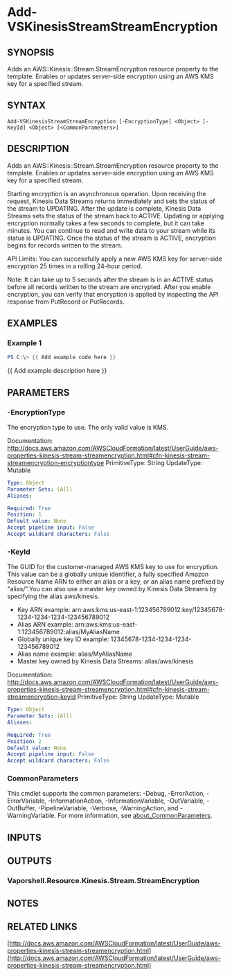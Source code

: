 # Add-VSKinesisStreamStreamEncryption

## SYNOPSIS
Adds an AWS::Kinesis::Stream.StreamEncryption resource property to the template.
Enables or updates server-side encryption using an AWS KMS key for a specified stream.

## SYNTAX

```
Add-VSKinesisStreamStreamEncryption [-EncryptionType] <Object> [-KeyId] <Object> [<CommonParameters>]
```

## DESCRIPTION
Adds an AWS::Kinesis::Stream.StreamEncryption resource property to the template.
Enables or updates server-side encryption using an AWS KMS key for a specified stream.

Starting encryption is an asynchronous operation.
Upon receiving the request, Kinesis Data Streams returns immediately and sets the status of the stream to UPDATING.
After the update is complete, Kinesis Data Streams sets the status of the stream back to ACTIVE.
Updating or applying encryption normally takes a few seconds to complete, but it can take minutes.
You can continue to read and write data to your stream while its status is UPDATING.
Once the status of the stream is ACTIVE, encryption begins for records written to the stream.

API Limits: You can successfully apply a new AWS KMS key for server-side encryption 25 times in a rolling 24-hour period.

Note: It can take up to 5 seconds after the stream is in an ACTIVE status before all records written to the stream are encrypted.
After you enable encryption, you can verify that encryption is applied by inspecting the API response from PutRecord or PutRecords.

## EXAMPLES

### Example 1
```powershell
PS C:\> {{ Add example code here }}
```

{{ Add example description here }}

## PARAMETERS

### -EncryptionType
The encryption type to use.
The only valid value is KMS.

Documentation: http://docs.aws.amazon.com/AWSCloudFormation/latest/UserGuide/aws-properties-kinesis-stream-streamencryption.html#cfn-kinesis-stream-streamencryption-encryptiontype
PrimitiveType: String
UpdateType: Mutable

```yaml
Type: Object
Parameter Sets: (All)
Aliases:

Required: True
Position: 1
Default value: None
Accept pipeline input: False
Accept wildcard characters: False
```

### -KeyId
The GUID for the customer-managed AWS KMS key to use for encryption.
This value can be a globally unique identifier, a fully specified Amazon Resource Name ARN to either an alias or a key, or an alias name prefixed by "alias/".You can also use a master key owned by Kinesis Data Streams by specifying the alias aws/kinesis.
+ Key ARN example: arn:aws:kms:us-east-1:123456789012:key/12345678-1234-1234-1234-123456789012
+ Alias ARN example: arn:aws:kms:us-east-1:123456789012:alias/MyAliasName
+ Globally unique key ID example: 12345678-1234-1234-1234-123456789012
+ Alias name example: alias/MyAliasName
+ Master key owned by Kinesis Data Streams: alias/aws/kinesis

Documentation: http://docs.aws.amazon.com/AWSCloudFormation/latest/UserGuide/aws-properties-kinesis-stream-streamencryption.html#cfn-kinesis-stream-streamencryption-keyid
PrimitiveType: String
UpdateType: Mutable

```yaml
Type: Object
Parameter Sets: (All)
Aliases:

Required: True
Position: 2
Default value: None
Accept pipeline input: False
Accept wildcard characters: False
```

### CommonParameters
This cmdlet supports the common parameters: -Debug, -ErrorAction, -ErrorVariable, -InformationAction, -InformationVariable, -OutVariable, -OutBuffer, -PipelineVariable, -Verbose, -WarningAction, and -WarningVariable. For more information, see [about_CommonParameters](http://go.microsoft.com/fwlink/?LinkID=113216).

## INPUTS

## OUTPUTS

### Vaporshell.Resource.Kinesis.Stream.StreamEncryption
## NOTES

## RELATED LINKS

[http://docs.aws.amazon.com/AWSCloudFormation/latest/UserGuide/aws-properties-kinesis-stream-streamencryption.html](http://docs.aws.amazon.com/AWSCloudFormation/latest/UserGuide/aws-properties-kinesis-stream-streamencryption.html)

